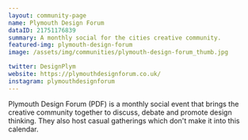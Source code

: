 ```yaml
---
layout: community-page
name: Plymouth Design Forum
dataID: 21751176839
summary: A monthly social for the cities creative community.
featured-img: plymouth-design-forum
image: /assets/img/communities/plymouth-design-forum_thumb.jpg

twitter: DesignPlym
website: https://plymouthdesignforum.co.uk/
instagram: plymouthdesignforum
---
```

Plymouth Design Forum (PDF) is a monthly social event that brings the creative
community together to discuss, debate and promote design thinking. They also host casual gatherings which don't make it into this calendar.
